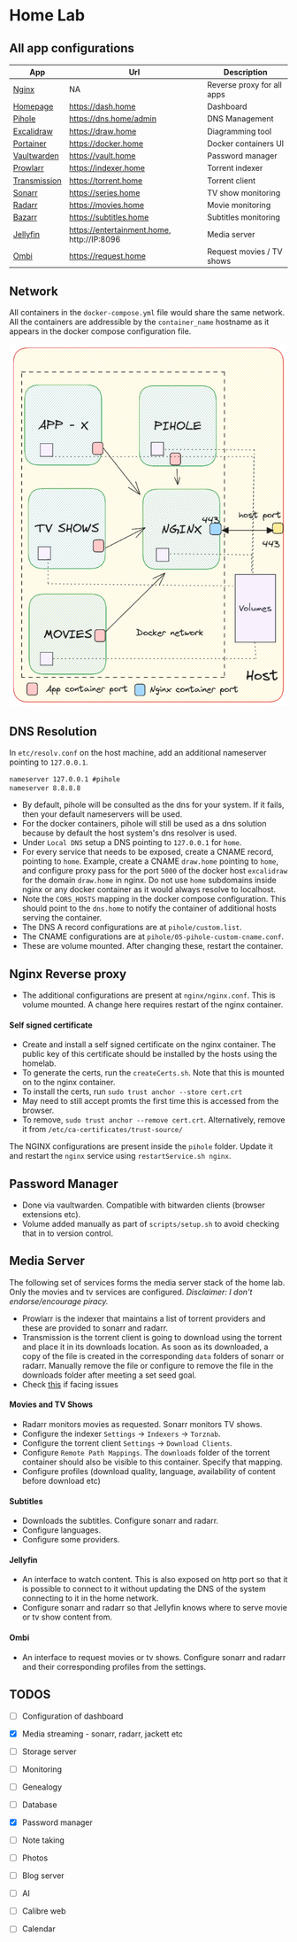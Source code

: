 # Home Lab #

## All app configurations ##

| App                                                       | Url                                        | Description                |
|-----------------------------------------------------------|--------------------------------------------|----------------------------|
| [Nginx](https://nginx.org/en/)                            | NA                                         | Reverse proxy for all apps |
| [Homepage](https://github.com/benphelps/homepage)         | https://dash.home                          | Dashboard                  |
| [Pihole](https://pi-hole.net/)                            | https://dns.home/admin                     | DNS Management             |
| [Excalidraw](https://excalidraw.com)                      | https://draw.home                          | Diagramming tool           |
| [Portainer](https://www.portainer.io)                     | https://docker.home                        | Docker containers UI       |
| [Vaultwarden](https://github.com/dani-garcia/vaultwarden) | https://vault.home                         | Password manager           |
| [Prowlarr](https://prowlarr.com/)                         | https://indexer.home                       | Torrent indexer            |
| [Transmission](https://transmissionbt.com/)               | https://torrent.home                       | Torrent client             |
| [Sonarr](https://sonarr.tv/)                              | https://series.home                        | TV show monitoring         |
| [Radarr](https://radarr.video/)                           | https://movies.home                        | Movie monitoring           |
| [Bazarr](https://www.bazarr.media/)                       | https://subtitles.home                     | Subtitles monitoring       |
| [Jellyfin](https://jellyfin.org/)                         | https://entertainment.home, http://IP:8096 | Media server               |
| [Ombi](https://ombi.io/)                                  | https://request.home                       | Request movies / TV shows  |

## Network ##

All containers in the `docker-compose.yml` file would share the same network. All the containers are addressible by the `container_name` hostname as it appears in the docker compose configuration file.

![Arch](./docs/assets/img/ChipsLab.png)

## DNS Resolution ##

In `etc/resolv.conf` on the host machine, add an additional nameserver pointing to `127.0.0.1`.

```
nameserver 127.0.0.1 #pihole
nameserver 8.8.8.8
```

- By default, pihole will be consulted as the dns for your system. If it fails, then your default nameservers will be used.
- For the docker containers, pihole will still be used as a dns solution because by default the host system's dns resolver is used.
- Under `Local DNS` setup a DNS pointing to `127.0.0.1` for `home`.
- For every service that needs to be exposed, create a CNAME record, pointing to `home`. Example, create a CNAME `draw.home` pointing to `home`, and configure proxy pass for the port `5000` of the docker host `excalidraw` for the domain `draw.home` in nginx. Do not use `home` subdomains inside nginx or any docker container as it would always resolve to localhost.
- Note the `CORS_HOSTS` mapping in the docker compose configuration. This should point to the `dns.home` to notify the container of additional hosts serving the container.
- The DNS A record configurations are at `pihole/custom.list`.
- The CNAME configurations are at `pihole/05-pihole-custom-cname.conf`.
- These are volume mounted. After changing these, restart the container.

## Nginx Reverse proxy ##

- The additional configurations are present at `nginx/nginx.conf`. This is volume mounted. A change here requires restart of the nginx container.

#### Self signed certificate ####

- Create and install a self signed certificate on the nginx container. The public key of this certificate should be installed by the hosts using the homelab.
- To generate the certs, run the `createCerts.sh`. Note that this is mounted on to the nginx container.
- To install the certs, run `sudo trust anchor --store cert.crt`
- May need to still accept promts the first time this is accessed from the browser.
- To remove, `sudo trust anchor --remove cert.crt`. Alternatively, remove it from `/etc/ca-certificates/trust-source/`

The NGINX configurations are present inside the `pihole` folder. Update it and restart the `nginx` service using `restartService.sh nginx`.

## Password Manager ##

- Done via vaultwarden. Compatible with bitwarden clients (browser extensions etc).
- Volume added manually as part of `scripts/setup.sh` to avoid checking that in to version control.

## Media Server ##

The following set of services forms the media server stack of the home lab. Only the movies and tv services are configured. _Disclaimer: I don't endorse/encourage piracy._

- Prowlarr is the indexer that maintains a list of torrent providers and these are provided to sonarr and radarr.
- Transmission is the torrent client is going to download using the torrent and place it in its downloads location. As soon as its downloaded, a copy of the file is created in the corresponding `data` folders of sonarr or radarr. Manually remove the file or configure to remove the file in the downloads folder after meeting a set seed goal.
- Check [this](https://stackoverflow.com/questions/75536471/rtorrent-docker-container-failing-to-start-saying-stdbad-alloc) if facing issues

#### Movies and TV Shows ####

- Radarr monitors movies as requested. Sonarr monitors TV shows.
- Configure the indexer `Settings` -> `Indexers` -> `Torznab`.
- Configure the torrent client `Settings` -> `Download Clients`.
- Configure `Remote Path Mappings`. The `downloads` folder of the torrent container should also be visible to this container. Specify that mapping.
- Configure profiles (download quality, language, availability of content before download etc)

#### Subtitles ####

- Downloads the subtitles. Configure sonarr and radarr.
- Configure languages.
- Configure some providers.

#### Jellyfin ####

- An interface to watch content. This is also exposed on http port so that it is possible to connect to it without updating the DNS of the system connecting to it in the home network.
- Configure sonarr and radarr so that Jellyfin knows where to serve movie or tv show content from.

#### Ombi ####

- An interface to request movies or tv shows. Configure sonarr and radarr and their corresponding profiles from the settings.

## TODOS ##

- [ ] Configuration of dashboard
- [x] Media streaming - sonarr, radarr, jackett etc
- [ ] Storage server
- [ ] Monitoring
- [ ] Genealogy
- [ ] Database
- [x] Password manager
- [ ] Note taking
- [ ] Photos
- [ ] Blog server
- [ ] AI
- [ ] Calibre web
- [ ] Calendar


